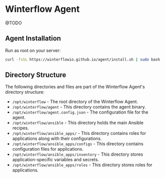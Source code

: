 # Winterflow Agent

@TODO

## Agent Installation

Run as root on your server:

```sh
curl -fsSL https://winterflowio.github.io/agent/install.sh | sudo bash
```

## Directory Structure

The following directories and files are part of the Winterflow Agent's directory structure:

* `/opt/winterflow` - The root directory of the Winterflow Agent.
* `/opt/winterflow/agent` - This directory contains the agent binary.
* `/opt/winterflow/agent.config.json` - The configuration file for the agent.
* `/opt/winterflow/ansible` - This directory holds the main Ansible recipes.
* `/opt/winterflow/ansible_apps/` - This directory contains roles for applications along with their configurations.
* `/opt/winterflow/ansible_apps/configs` - This directory contains configuration files for applications.
* `/opt/winterflow/ansible_apps/inventory` - This directory stores application-specific variables and secrets.
* `/opt/winterflow/ansible_apps/roles` - This directory stores roles for applications.